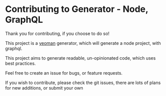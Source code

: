 # Contributing to Generator - Node, GraphQL

Thank you for contributing, if you choose to do so!

This project is a [yeoman](https://yeoman.io/) generator, which will generate a node project, with graphql.

This project aims to generate readable, un-opinionated code, which uses best practices.

Feel free to create an issue for bugs, or feature requests.

If you wish to contribute, please check the git issues, there are lots of plans for new additions, or submit your own
